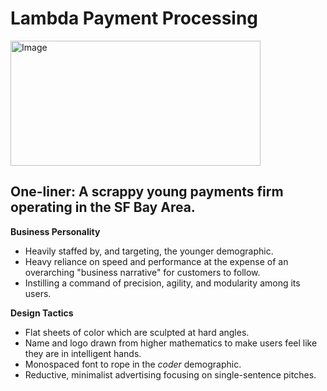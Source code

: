 # **Lambda Payment Processing**

<img width="400" height="200" alt="Image" src="https://github.com/user-attachments/assets/78479288-0b11-4342-ba9c-f8322375e48c" />

## **One-liner:** A scrappy young payments firm operating in the SF Bay Area.

**Business Personality**
- Heavily staffed by, and targeting, the younger demographic.
- Heavy reliance on speed and performance at the expense of an overarching "business narrative" for customers to follow.
- Instilling a command of precision, agility, and modularity among its users.

**Design Tactics**
- Flat sheets of color which are sculpted at hard angles.
- Name and logo drawn from higher mathematics to make users feel like they are in intelligent hands.
- Monospaced font to rope in the _coder_ demographic.
- Reductive, minimalist advertising focusing on single-sentence pitches.
